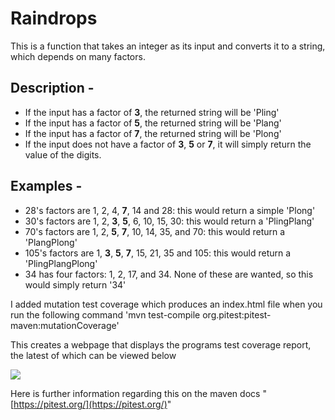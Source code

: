 # Raindrops

This is a function that takes an integer as its input and converts it to a string, which depends on many factors.

## Description -

- If the input has a factor of **3**, the returned string will be 'Pling'
- If the input has a factor of **5**, the returned string will be 'Plang'
- If the input has a factor of **7**, the returned string will be 'Plong'
- If the input does not have a factor of **3**, **5** or **7**, it will simply return the value of the digits.

## Examples - 

- 28's factors are 1, 2, 4, **7**, 14 and 28: this would return a simple 'Plong'
- 30's factors are 1, 2, **3**, **5**, 6, 10, 15, 30: this would return a 'PlingPlang'
- 70's factors are 1, 2, **5**, **7**, 10, 14, 35, and 70: this would return a 'PlangPlong' 
- 105's factors are 1, **3**, **5**, **7**, 15, 21, 35 and 105: this would return a 'PlingPlangPlong' 
- 34 has four factors: 1, 2, 17, and 34. None of these are wanted, so this would simply return '34'

I added mutation test coverage which produces an index.html file when you run the following command
'mvn test-compile org.pitest:pitest-maven:mutationCoverage'

This creates a webpage that displays the programs test coverage report, the latest of which can be viewed below

  ![](MutationCoverageTest.png)



Here is further information regarding this on the maven docs "[https://pitest.org/](https://pitest.org/)"


